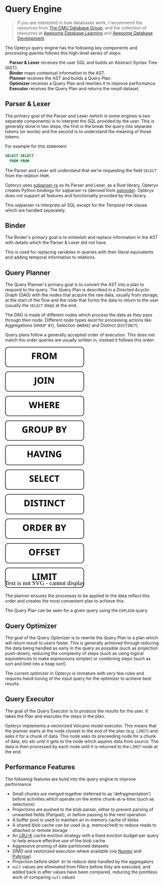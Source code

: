 # Query Engine

<!--- https://www.cockroachlabs.com/docs/stable/architecture/sql-layer.html --->

> If you are interested in how databases work, I recommend the resources from [The CMU Database Group](https://db.cs.cmu.edu/), and the collection of resources at [Awesome Database Learning](https://github.com/pingcap/awesome-database-learning) and [Awesome Database Development](https://github.com/huachaohuang/awesome-dbdev).

The Opteryx query engine has the following key components and processing queries follows this high-level series of steps:

&emsp;**Parser & Lexer** receives the user SQL and builds an Abstract Syntax Tree (AST).  
&emsp;**Binder** maps contextual information to the AST.  
&emsp;**Planner** receives the AST and builds a Query Plan.  
&emsp;**Optimizer** receives a Query Plan and rewrites it to improve performance.   
&emsp;**Executor** receives the Query Plan and returns the result dataset.  

## Parser & Lexer

The primary goal of the Parser and Lexer (which in some engines is two separate components) is to interpret the SQL provided by the user. This is generally done in two steps, the first is the break the query into separate tokens (or words) and the second is to understand the meaning of those tokens.

For example for this statement

~~~sql
SELECT SELECT
  FROM FROM
~~~

The Parser and Lexer will understand that we're requesting the field `SELECT` from the relation `FROM`.

Opteryx uses [sqlparser-rs](https://github.com/sqlparser-rs/sqlparser-rs) as its Parser and Lexer, as a Rust library, Opteryx creates Python bindings for sqlparser-rs (derived from [sqloxide](https://github.com/wseaton/sqloxide)). Opteryx does not support all features and functionality provided by this library.

This sqlparser-rs interprets all SQL except for the Temporal `FOR` clause which are handled separately.

## Binder

The Binder's primary goal is to embelish and replace information in the AST with details which the Parser & Lexer did not have.

This is used for replacing variables in queries with their literal equivalents and adding temporal information to relations.

## Query Planner

The Query Planner's primary goal is to convert the AST into a plan to respond to the query. The Query Plan is described in a Directed Acyclic Graph (DAG) with the nodes that acquire the raw data, usually from storage, at the start of the flow and the node that forms the data to return to the user (usually the `SELECT` step) at the end.

The DAG is made of different nodes which process the data as they pass through then node. Different node types exist for processing actions like Aggregations (`GROUP BY`), Selection (`WHERE`) and Distinct (`DISTINCT`).

Query plans follow a generally accepted order of execution. This does not match the order queries are usually written in, instead it follows this order:

![OPERATOR ORDER](operator-order.svg) 

The planner ensures the processes to be applied to the data reflect this order and creates the most convenient plan to achieve this.

The Query Plan can be seen for a given query using the `EXPLAIN` query.

## Query Optimizer

The goal of the Query Optimizer is to rewrite the Query Plan to a plan which will return result to users faster. This is generally achieved through reducing the data being handled as early in the query as possible (such as projection push-down), reducing the complexity of steps (such as using logical equivelences to make expressions simpler) or combining steps (such as sort and limit into a heap sort).

The current optimizer in Opteryx is immature with very few rules and requires hand-tuning of the input query for the optimizer to achieve best results.

## Query Executor

The goal of the Query Executor is to produce the results for the user. It takes the Plan and executes the steps in the plan.

Opteryx implements a vectorized Volcano model executor. This means that the planner starts at the node closest to the end of the plan (e.g. `LIMIT`) and asks it for a chunk of data. This node asks its preceeding node for a chunk of data, etc etc until it gets to the node which aquires data from source. The data is then processed by each node until it is returned to the `LIMIT` node at the end.

## Performance Features

The following features are build into the query engine to improve performance

- Small chunks are merged together (referred to as 'defragmentation') before activities which operate on the entire chunk-at-a-time (such as selections)
- Projections are pushed to the blob parser, either to prevent parsing of unwanted fields (Parquet), or before passing to the next operation
- A buffer pool is used to maintain an in-memory cache of blobs
- A shared blob cache can be used (e.g. memcached) to reduce reads to attached or remote storage
- An [LRU-K](https://en.wikipedia.org/wiki/Page_replacement_algorithm#Variants_on_LRU) cache eviction strategy with a fixed eviction budget per query to help ensure effective use of the blob cache
- Aggressive pruning of date partitioned datasets
- SIMD and vectorized execution where available (via [Numpy](https://numpy.org/devdocs/reference/simd/index.html) and [PyArrow](https://arrow.apache.org/docs/format/Columnar.html))
- Projection before `GROUP BY` to reduce data handled by the aggregators
- `null` values are eliminated from filters before they are executed, and added back in after values have been compared, reducing the pointless work of comparing `null` values